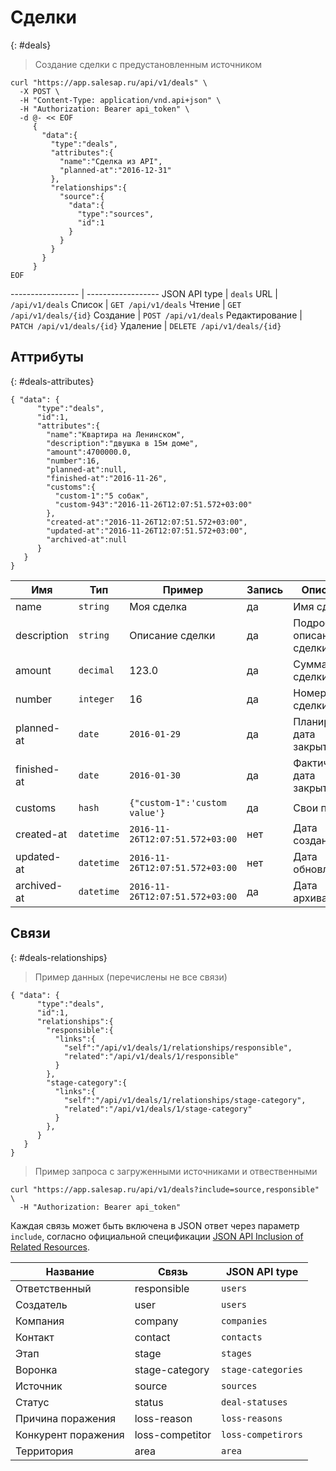 # Сделки
{: #deals}

> Создание сделки с предустановленным источником

~~~ shell
curl "https://app.salesap.ru/api/v1/deals" \
  -X POST \
  -H "Content-Type: application/vnd.api+json" \
  -H "Authorization: Bearer api_token" \
  -d @- << EOF
     {
       "data":{
         "type":"deals",
         "attributes":{
           "name":"Сделка из API",
           "planned-at":"2016-12-31"
         },
         "relationships":{
           "source":{
             "data":{
               "type":"sources",
               "id":1
             }
           }
         }
       }
     }
EOF
~~~ 

----------------- | ------------------
JSON API type     | `deals`
URL               | `/api/v1/deals`
Список            | `GET /api/v1/deals`
Чтение            | `GET /api/v1/deals/{id}`
Создание          | `POST /api/v1/deals`
Редактирование    | `PATCH /api/v1/deals/{id}`
Удаление          | `DELETE /api/v1/deals/{id}`

## Аттрибуты
{: #deals-attributes}

~~~ shell
{ "data": {
      "type":"deals",
      "id":1,
      "attributes":{
        "name":"Квартира на Ленинском",
        "description":"двушка в 15м доме",
        "amount":4700000.0,
        "number":16,
        "planned-at":null,
        "finished-at":"2016-11-26",
        "customs":{
          "custom-1":"5 собак",
          "custom-943":"2016-11-26T12:07:51.572+03:00"
        },
        "created-at":"2016-11-26T12:07:51.572+03:00",
        "updated-at":"2016-11-26T12:07:51.572+03:00",
        "archived-at":null
      }
   }
}
~~~ 

Имя            | Тип         | Пример          | Запись | Описание
-------------- | ----------- | --------------- | ------ | --------
name           | `string`    | Моя сделка      | да     | Имя сделки
description    | `string`    | Описание сделки | да     | Подробное описание сделки
amount         | `decimal`   | 123.0           | да     | Сумма сделки
number         | `integer`   | 16              | да     | Номер сделки
planned-at     | `date`      | `2016-01-29`    | да     | Планируемая дата закрытия
finished-at    | `date`      | `2016-01-30`    | да     | Фактическая дата закрытия
customs        | `hash`      | `{"custom-1":'custom value'}`| да     | Свои поля
created-at     | `datetime`  | `2016-11-26T12:07:51.572+03:00` | нет | Дата создания
updated-at     | `datetime`  | `2016-11-26T12:07:51.572+03:00` | нет | Дата обновления
archived-at    | `datetime`  | `2016-11-26T12:07:51.572+03:00` | да | Дата архивации

## Связи
{: #deals-relationships}

> Пример данных (перечислены не все связи)

~~~ shell
{ "data": {
      "type":"deals",
      "id":1,
      "relationships":{
        "responsible":{
          "links":{
            "self":"/api/v1/deals/1/relationships/responsible",
            "related":"/api/v1/deals/1/responsible"
          }
        },
        "stage-category":{
          "links":{
            "self":"/api/v1/deals/1/relationships/stage-category",
            "related":"/api/v1/deals/1/stage-category"
          }
        },
      }
   }
}
~~~

> Пример запроса с загруженными источниками и отвественными

~~~ shell
curl "https://app.salesap.ru/api/v1/deals?include=source,responsible" \
  -H "Authorization: Bearer api_token"
~~~ 

Каждая связь может быть включена в JSON ответ через параметр `include`, согласно
официальной спецификации [JSON API Inclusion of Related Resources](http://jsonapi.org/format/1.0/#fetching-includes).

Название            | Связь            | JSON API type
------------------- | ---------------- | --------------
Ответственный       | responsible      | `users`
Создатель           | user             | `users`
Компания            | company          | `companies`
Контакт             | contact          | `contacts`
Этап                | stage            | `stages` 
Воронка             | stage-category   | `stage-categories`
Источник            | source           | `sources`
Статус              | status           | `deal-statuses`
Причина поражения   | loss-reason      | `loss-reasons`
Конкурент поражения | loss-competitor  | `loss-competirors`
Территория          | area             | `area`
